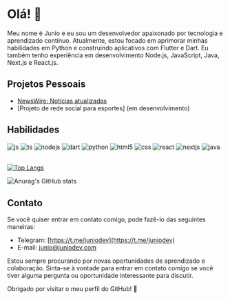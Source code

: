 # Olá! 👋

Meu nome é Junio e eu sou um desenvolvedor apaixonado por tecnologia e aprendizado contínuo. Atualmente, estou focado em aprimorar minhas habilidades em Python e construindo aplicativos com Flutter e Dart. Eu também tenho experiência em desenvolvimento Node.js, JavaScript, Java, Next.js e React.js.

## Projetos Pessoais

- [NewsWire: Notícias atualizadas](https://play.google.com/store/apps/details?id=com.app.newswire)
- [Projeto de rede social para esportes] (em desenvolvimento)

## Habilidades

<div style="display: inline_block">
  <img align="center" alt="js" src="https://img.shields.io/badge/JavaScript-F7DF1E?style=for-the-badge&logo=javascript&logoColor=black" />
  <img align="center" alt="ts" src="https://img.shields.io/badge/TypeScript-007ACC?style=for-the-badge&logo=typescript&logoColor=white" />
    <img align="center" alt="nodejs" src="https://img.shields.io/badge/Node.js-43853D?style=for-the-badge&logo=node.js&logoColor=white" />
    <img align="center" alt="dart" src="https://img.shields.io/badge/Dart-0175C2?style=for-the-badge&logo=dart&logoColor=white" />
  <img align="center" alt="python" src="https://img.shields.io/badge/Python-3776AB?style=for-the-badge&logo=python&logoColor=white" />
  <img align="center" alt="html5" src="https://img.shields.io/badge/HTML5-E34F26?style=for-the-badge&logo=html5&logoColor=white" />
  <img align="center" alt="css" src="https://img.shields.io/badge/CSS3-1572B6?style=for-the-badge&logo=css3&logoColor=white" />
  <img align="center" alt="react" src="https://img.shields.io/badge/React-20232A?style=for-the-badge&logo=react&logoColor=61DAFB" />
    <img align="center" alt="nextjs" src="https://img.shields.io/badge/Next-black?style=for-the-badge&logo=next.js&logoColor=white" />
  <img align="center" alt="java" src="https://img.shields.io/badge/Java-ED8B00?style=for-the-badge&logo=java&logoColor=white" />
</div><br/>

[![Top Langs](https://github-readme-stats.vercel.app/api/top-langs/?username=juniodeveloper&layout=compact)](https://github.com/juniodeveloper/github-readme-stats)

![Anurag's GitHub stats](https://github-readme-stats.vercel.app/api?username=juniodeveloper&show_icons=true)

## Contato

Se você quiser entrar em contato comigo, pode fazê-lo das seguintes maneiras:

- Telegram: [https://t.me/juniodev](https://t.me/juniodev)
- E-mail: junio@juniodev.com

Estou sempre procurando por novas oportunidades de aprendizado e colaboração. Sinta-se à vontade para entrar em contato comigo se você tiver alguma pergunta ou oportunidade interessante para discutir.

Obrigado por visitar o meu perfil do GitHub! 👋
